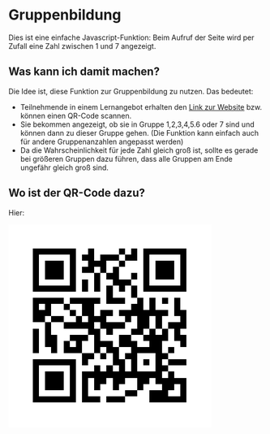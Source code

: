 # Gruppenbildung

Dies ist eine einfache Javascript-Funktion: Beim Aufruf der Seite wird per Zufall eine Zahl zwischen 1 und 7 angezeigt.

## Was kann ich damit machen?

Die Idee ist, diese Funktion zur Gruppenbildung zu nutzen. Das bedeutet:

* Teilnehmende in einem Lernangebot erhalten den [Link zur Website](https://ebildungslabor.github.io/gruppenbildung/) bzw. können einen QR-Code scannen.
* Sie bekommen angezeigt, ob sie in Gruppe 1,2,3,4,5.6 oder 7 sind und können dann zu dieser Gruppe gehen. (Die Funktion kann einfach auch für andere Gruppenanzahlen angepasst werden) 
* Da die Wahrscheinlichkeit für jede Zahl gleich groß ist, sollte es gerade bei größeren Gruppen dazu führen, dass alle Gruppen am Ende ungefähr gleich groß sind. 

## Wo ist der QR-Code dazu?

Hier:

![alt text](https://github.com/eBildungslabor/gruppenbildung/blob/main/QR%20Code%20kurzelinks-de-zeic.png?raw=true)


